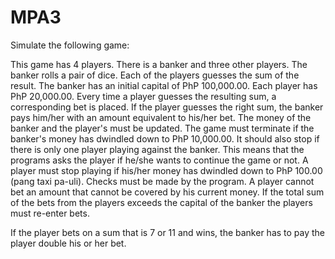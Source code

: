 # MPA3
Simulate the following game:

This game has 4 players. There is a banker and three other players. The banker rolls a pair of dice. Each of the players guesses the sum of the result. The banker has an initial capital of PhP 100,000.00. Each player has PhP 20,000.00. Every time a player guesses the resulting sum, a corresponding bet is placed. If the player guesses the right sum, the banker pays him/her with an amount equivalent to his/her bet. The money of the banker and the player's must be updated. The game must terminate if the banker's money has dwindled down to PhP 10,000.00. It should also stop if there is only one player playing against the banker. This means that the programs asks the player if he/she wants to continue the game or not. A player must stop playing if his/her money has dwindled down to PhP 100.00 (pang taxi pa-uli). Checks must be made by the program. A player cannot bet an amount that cannot be covered by his current money. If the total sum of the bets from the players exceeds the capital of the banker the players must re-enter bets.

If the player bets on a sum that is 7 or 11 and wins, the banker has to pay the player double his or her bet.
